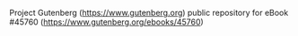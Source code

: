 Project Gutenberg (https://www.gutenberg.org) public repository for eBook #45760 (https://www.gutenberg.org/ebooks/45760)
